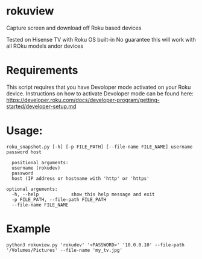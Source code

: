 # rokuview
Capture screen and download off Roku based devices

Tested on Hisense TV with Roku OS built-in
No guarantee this will work with all ROku models andor devices

# Requirements

This script requires that you have Devoloper mode activated on your Roku device.
Instructions on how to activate Devoloper mode can be found here: 
https://developer.roku.com/docs/developer-program/getting-started/developer-setup.md

# Usage: 
```
roku_snapshot.py [-h] [-p FILE_PATH] [--file-name FILE_NAME] username password host

  positional arguments:
  username (rokudev)
  password
  host (IP address or hostname with 'http' or 'https'

optional arguments:
  -h, --help            show this help message and exit
  -p FILE_PATH, --file-path FILE_PATH
  --file-name FILE_NAME
```
# Example
```python3 rokuview.py 'rokudev' '<PASSWORD>' '10.0.0.10' --file-path '/Volumes/Pictures' --file-name 'my_tv.jpg'```
